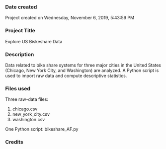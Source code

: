 ### Date created
Project created on Wednesday, ‎November ‎6, ‎2019, ‏‎5:43:59 PM

### Project Title
Explore US Biskeshare Data

### Description
Data related to bike share systems for three major cities in the United States (Chicago, New York City, and Washington) are analyzed.
A Python script is used to import raw data and compute descriptive statistics.

### Files used
Three raw-data files:
1) chicago.csv
2) new_york_city.csv
3) washington.csv

One Python script:
bikeshare_AF.py

### Credits
